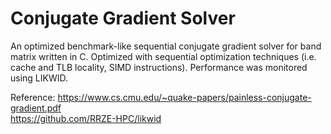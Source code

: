 # Conjugate Gradient Solver
An optimized benchmark-like sequential conjugate gradient solver for band matrix written in C. Optimized with sequential optimization techniques (i.e. cache and TLB locality, SIMD instructions). Performance was monitored using LIKWID.  

Reference: 
https://www.cs.cmu.edu/~quake-papers/painless-conjugate-gradient.pdf  
https://github.com/RRZE-HPC/likwid
